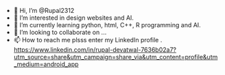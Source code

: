 - 👋 Hi, I’m @Rupal2312
- 👀 I’m interested in design websites and AI. 
- 🌱 I’m currently learning python, html, C++, R programming and AI. 
- 💞️ I’m looking to collaborate on ...
- 📫 How to reach me plsss enter my LinkedIn profile . https://www.linkedin.com/in/rupal-devatwal-7636b02a7?utm_source=share&utm_campaign=share_via&utm_content=profile&utm_medium=android_app



<!---
Rupal2312/Rupal2312 is a ✨ special ✨ repository because its `README.md` (this file) appears on your GitHub profile.
You can click the Preview link to take a look at your changes.
--->
